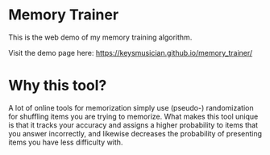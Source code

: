 # Memory Trainer
This is the web demo of my memory training algorithm.

Visit the demo page here: https://keysmusician.github.io/memory_trainer/

# Why this tool?
A lot of online tools for memorization simply use (pseudo-) randomization for shuffling items you are trying to memorize. What makes this tool unique is that it tracks your accuracy and assigns a higher probability to items that you answer incorrectly, and likewise decreases the probability of presenting items you have less difficulty with.
